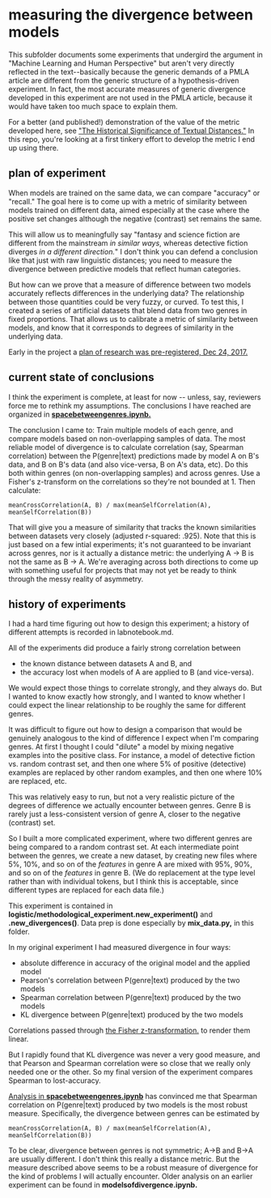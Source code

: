 measuring the divergence between models
=====================================

This subfolder documents some experiments that undergird the argument in "Machine Learning and Human Perspective" but aren't very directly reflected in the text--basically because the generic demands of a PMLA article are different from the generic structure of a hypothesis-driven experiment. In fact, the most accurate measures of generic divergence developed in this experiment are not used in the PMLA article, because it would have taken too much space to explain them.

For a better (and published!) demonstration of the value of the metric developed here, see ["The Historical Significance of Textual Distances."](https://aclweb.org/anthology/papers/W/W18/W18-4507/) In this repo, you're looking at a first tinkery effort to develop the metric I end up using there.

plan of experiment
------------------

When models are trained on the same data, we can compare "accuracy" or "recall." The goal here is to come up with a metric of similarity between models trained on different data, aimed especially at the case where the positive set changes although the negative (contrast) set remains the same.

This will allow us to meaningfully say "fantasy and science fiction are different from the mainstream *in similar ways*, whereas detective fiction diverges *in a different direction.*" I don't think you can defend a conclusion like that just with raw linguistic distances; you need to measure the divergence between predictive models that reflect human categories.

But how can we prove that a measure of difference between two models accurately reflects differences in the underlying data? The relationship between those quantities could be very fuzzy, or curved. To test this, I created a series of artificial datasets that blend data from two genres in fixed proportions. That allows us to calibrate a metric of similarity between models, and know that it corresponds to degrees of similarity in the underlying data.

Early in the project a [plan of research was pre-registered, Dec 24, 2017.](https://osf.io/5b72w/register/5771ca429ad5a1020de2872e)

current state of conclusions
----------------------------
I think the experiment is complete, at least for now -- unless, say, reviewers force me to rethink my assumptions. The conclusions I have reached are organized in [**spacebetweengenres.ipynb.**](https://github.com/tedunderwood/measureperspective/blob/master/measuredivergence/spacebetweengenres.ipynb)

The conclusion I came to: Train multiple models of each genre, and compare models based on non-overlapping samples of data. The most reliable model of divergence is to calculate correlation (say, Spearman correlation) between the P(genre|text) predictions made by model A on B's data, and B on B's data (and also vice-versa, B on A's data, etc). Do this both within genres (on non-overlapping samples) and across genres. Use a Fisher's z-transform on the correlations so they're not bounded at 1. Then calculate:

    meanCrossCorrelation(A, B) / max(meanSelfCorrelation(A), meanSelfCorrelation(B))

That will give you a measure of similarity that tracks the known similarities between datasets very closely (adjusted r-squared: .925). Note that this is just based on a few intial experiments; it's not guaranteed to be invariant across genres, nor is it actually a distance metric: the underlying A -> B is not the same as B -> A. We're averaging across both directions to come up with something useful for projects that may not yet be ready to think through the messy reality of asymmetry.

history of experiments
----------------------

I had a hard time figuring out how to design this experiment; a history of different attempts is recorded in labnotebook.md.

All of the experiments did produce a fairly strong correlation between

* the known distance between datasets A and B, and
* the accuracy lost when models of A are applied to B (and vice-versa).

We would expect those things to correlate strongly, and they always do. But I wanted to know exactly how strongly, and I wanted to know whether I could expect the linear relationship to be roughly the same for different genres.

It was difficult to figure out how to design a comparison that would be genuinely analogous to the kind of difference I expect when I'm comparing genres. At first I thought I could "dilute" a model by mixing negative examples into the positive class. For instance, a model of detective fiction vs. random contrast set, and then one where 5% of positive (detective) examples are replaced by other random examples, and then one where 10% are replaced, etc.

This was relatively easy to run, but not a very realistic picture of the degrees of difference we actually encounter between genres. Genre B is rarely just a less-consistent version of genre A, closer to the negative (contrast) set.

So I built a more complicated experiment, where two different genres are being compared to a random contrast set. At each intermediate point between the genres, we create a new dataset, by creating new files where 5%, 10%, and so on of the *features* in genre A are mixed with 95%, 90%, and so on of the *features* in genre B. (We do replacement at the type level rather than with individual tokens, but I think this is acceptable, since different types are replaced for each data file.)

This experiment is contained in **logistic/methodological_experiment.new_experiment()** and **.new_divergences()**. Data prep is done especially by **mix_data.py,** in this folder.

In my original experiment I had measured divergence in four ways:

* absolute difference in accuracy of the original model and the applied model
* Pearson's correlation between P(genre|text) produced by the two models
* Spearman correlation between P(genre|text) produced by the two models
* KL divergence between P(genre|text) produced by the two models

Correlations passed through [the Fisher z-transformation.](https://en.wikipedia.org/wiki/Fisher_transformation) to render them linear.

But I rapidly found that KL divergence was never a very good measure, and that Pearson and Spearman correlation were so close that we really only needed one or the other. So my final version of the experiment compares Spearman to lost-accuracy.

[Analysis in **spacebetweengenres.ipynb**](https://github.com/tedunderwood/measureperspective/blob/master/measuredivergence/spacebetweengenres.ipynb) has convinced me that Spearman correlation on P(genre|text) produced by two models is the most robust measure. Specifically, the divergence between genres can be estimated by

    meanCrossCorrelation(A, B) / max(meanSelfCorrelation(A), meanSelfCorrelation(B))

To be clear, divergence between genres is not symmetric; A->B and B->A are usually different. I don't think this really a distance metric. But the measure described above seems to be a robust measure of divergence for the kind of problems I will actually encounter. Older analysis on an earlier experiment can be found in **modelsofdivergence.ipynb.**
